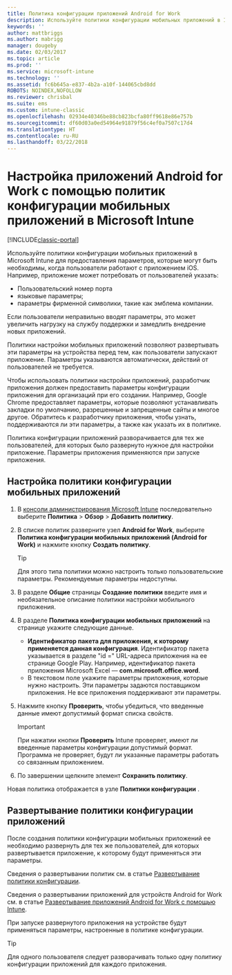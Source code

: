 ```yaml
---
title: Политика конфигурации приложений Android for Work
description: Используйте политики конфигурации мобильных приложений в Intune для предоставления параметров, которые могут быть необходимы, когда пользователи работают с приложением Android for Work.
keywords: ''
author: mattbriggs
ms.author: mabrigg
manager: dougeby
ms.date: 02/03/2017
ms.topic: article
ms.prod: ''
ms.service: microsoft-intune
ms.technology: ''
ms.assetid: fc6b645a-e837-4b2a-a10f-144065cbd8dd
ROBOTS: NOINDEX,NOFOLLOW
ms.reviewer: chrisbal
ms.suite: ems
ms.custom: intune-classic
ms.openlocfilehash: 02934e40346be88cb823bcfa80ff9618e86e757b
ms.sourcegitcommit: df60d03a0ed54964e91879f56c4ef0a7507c17d4
ms.translationtype: HT
ms.contentlocale: ru-RU
ms.lasthandoff: 03/22/2018
---
```

# <a name="configure-android-for-work-apps-with-mobile-app-configuration-policies-in-microsoft-intune"></a>Настройка приложений Android for Work с помощью политик конфигурации мобильных приложений в Microsoft Intune

[!INCLUDE[classic-portal](../includes/classic-portal.md)]

Используйте политики конфигурации мобильных приложений в Microsoft Intune для предоставления параметров, которые могут быть необходимы, когда пользователи работают с приложением iOS. Например, приложение может потребовать от пользователей указать:

-   Пользовательский номер порта
-   языковые параметры;
-   параметры фирменной символики, такие как эмблема компании.

Если пользователи неправильно вводят параметры, это может увеличить нагрузку на службу поддержки и замедлить внедрение новых приложений.

Политики настройки мобильных приложений позволяют развертывать эти параметры на устройства перед тем, как пользователи запускают приложение. Параметры указываются автоматически, действий от пользователей не требуется.

Чтобы использовать политики настройки приложений, разработчик приложения должен предоставить параметры конфигурации приложения для организаций при его создании. Например, Google Chrome предоставляет параметры, которые позволяют устанавливать закладки по умолчанию, разрешенные и запрещенные сайты и многое другое. Обратитесь к разработчику приложения, чтобы узнать, поддерживаются ли эти параметры, а также как указать их в политике.

Политика конфигурации приложений разворачивается для тех же пользователей, для которых было развернуто нужное для настройки приложение. Параметры приложения применяются при запуске приложения.

## <a name="configure-a-mobile-app-configuration-policy"></a>Настройка политики конфигурации мобильных приложений

1.  В [консоли администрирования Microsoft Intune](https://manage.microsoft.com) последовательно выберите **Политика** &gt; **Обзор** &gt; **Добавить политику**.

2.  В списке политик разверните узел **Android for Work**, выберите **Политика конфигурации мобильных приложений (Android for Work)** и нажмите кнопку **Создать политику**.

    > [!TIP]
    > Для этого типа политики можно настроить только пользовательские параметры. Рекомендуемые параметры недоступны.

3.  В разделе **Общие** страницы **Создание политики** введите имя и необязательное описание политики настройки мобильного приложения.

4. В разделе **Политика конфигурации мобильных приложений** на странице укажите следующие данные.
    - **Идентификатор пакета для приложения, к которому применяется данная конфигурация**. Идентификатор пакета указывается в разделе "id =" URL-адреса приложения на ее странице Google Play. Например, идентификатор пакета приложения Microsoft Excel — **com.microsoft.office.word**.
    - В текстовом поле укажите параметры приложения, которые нужно настроить. Эти параметры задаются поставщиком приложения. Не все приложения поддерживают эти параметры.
5.  Нажмите кнопку **Проверить**, чтобы убедиться, что введенные данные имеют допустимый формат списка свойств.

    > [!IMPORTANT]
    > При нажатии кнопки **Проверить** Intune проверяет, имеют ли введенные параметры конфигурации допустимый формат. Программа не проверяет, будут ли указанные параметры работать со связанным приложением.

6.  По завершении щелкните элемент **Сохранить политику**.

Новая политика отображается в узле **Политики конфигурации** .


## <a name="deploy-the-app-configuration-policy"></a>Развертывание политики конфигурации приложений
После создания политики конфигурации мобильных приложений ее необходимо развернуть для тех же пользователей, для которых развертывается приложение, к которому будут применяться эти параметры.

Сведения о развертывании политик см. в статье [Развертывание политики конфигурации](/intune-classic/deploy-use/manage-settings-and-features-on-your-devices-with-microsoft-intune-policies#deploy-a-configuration-policy).

Сведения о развертывании приложений для устройств Android for Work см. в статье [Развертывание приложений Android for Work с помощью Intune](android-for-work-apps.md).

При запуске развернутого приложения на устройстве будут применяться параметры, настроенные в политике конфигурации.

> [!TIP]
> Для одного пользователя следует разворачивать только одну политику конфигурации приложений для каждого приложения.
